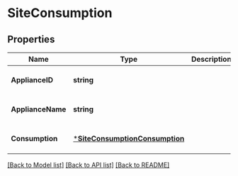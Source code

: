 # SiteConsumption

## Properties
Name | Type | Description | Notes
------------ | ------------- | ------------- | -------------
**ApplianceID** | **string** |  | [optional] [default to null]
**ApplianceName** | **string** |  | [optional] [default to null]
**Consumption** | [***SiteConsumptionConsumption**](SiteConsumption_consumption.md) |  | [optional] [default to null]

[[Back to Model list]](../README.md#documentation-for-models) [[Back to API list]](../README.md#documentation-for-api-endpoints) [[Back to README]](../README.md)

